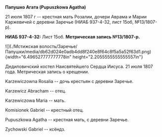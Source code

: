 **Папушко Агата (Pupuszkowa Agatha)**

21 июля 1807 г -- крестная мать Розалии, дочери Аврама и Марии
Каржевичей с деревни Заречье (НИАБ 937-4-32, лист 15об, №13/1807-р).

**НИАБ 937-4-32:** Лист 15об. **Метрическая запись №13/1807-р.**

![](./Мстижская волость/Заречье/Папушки/media/db62d024e0adb4dd8f240e8f64c8f5a5a52f63d1.png){width="6.496527777777778in"
height="2.2055555555555557in"}

Дедиловичский костел Наисвятейшего Сердца Иисуса. 21 июля 1807 года.
Метрическая запись о крещении.

Karzewiczowna Rosalia -- дочь крестьян с деревни Заречье.

Karzewicz Abracham -- отец.

Karzewiczowa Maria -- мать.

Komisionek Gabriel -- крестный отец.

Pupuszkowa Agatha -- крестная мать, с деревни Заречье.

Zychowski Gabriel -- ксёндз.
